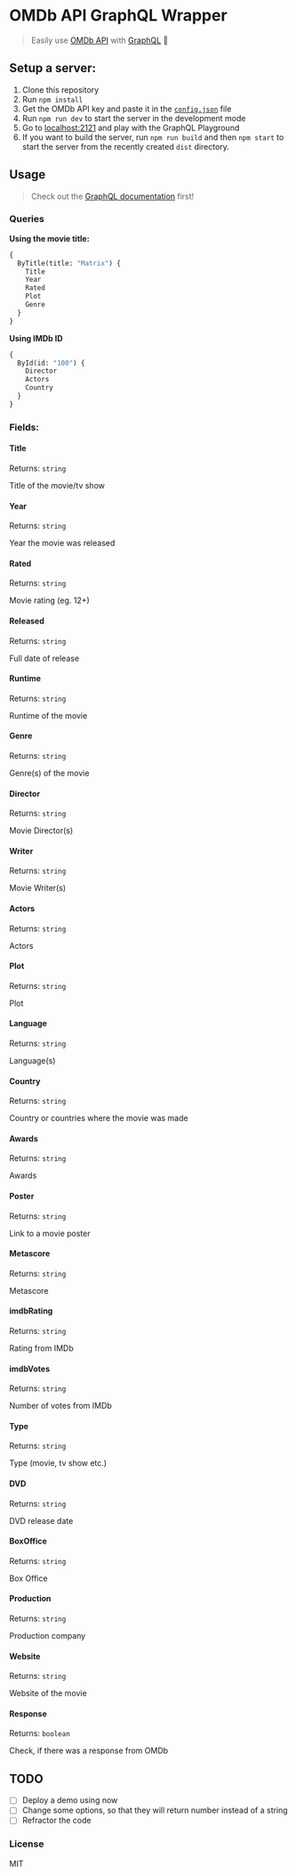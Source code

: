 # OMDb API GraphQL Wrapper

> Easily use [OMDb API](http://www.omdbapi.com/) with [GraphQL](https://graphql.org/) :rocket:

## Setup a server:

1. Clone this repository
2. Run `npm install`
3. Get the OMDb API key and paste it in the [`config.json`](https://github.com/xxczaki/omdb-graphql-wrapper/blob/master/src/config.json) file
4. Run `npm run dev` to start the server in the development mode
5. Go to [localhost:2121](http://localhost:2121/) and play with the GraphQL Playground
6. If you want to build the server, run `npm run build` and then `npm start` to start the server from the recently created `dist` directory.

## Usage

> Check out the [GraphQL documentation](https://graphql.github.io/learn/) first!

### Queries

**Using the movie title:**

```graphql
{
  ByTitle(title: "Matrix") {
    Title
    Year
    Rated
    Plot
    Genre
  }
}
```

**Using IMDb ID**

```graphql
{
  ById(id: "100") {
    Director
    Actors
    Country
  }
}
```

### Fields:

#### Title

Returns: `string`

Title of the movie/tv show

#### Year

Returns: `string`

Year the movie was released

#### Rated

Returns: `string`

Movie rating (eg. 12+)

#### Released

Returns: `string`

Full date of release

#### Runtime

Returns: `string`

Runtime of the movie

#### Genre

Returns: `string`

Genre(s) of the movie

#### Director

Returns: `string`

Movie Director(s)

#### Writer

Returns: `string`

Movie Writer(s)

#### Actors

Returns: `string`

Actors

#### Plot

Returns: `string`

Plot

#### Language

Returns: `string`

Language(s)

#### Country

Returns: `string`

Country or countries where the movie was made

#### Awards

Returns: `string`

Awards

#### Poster

Returns: `string`

Link to a movie poster

#### Metascore

Returns: `string`

Metascore

#### imdbRating

Returns: `string`

Rating from IMDb

#### imdbVotes

Returns: `string`

Number of votes from IMDb

#### Type

Returns: `string`

Type (movie, tv show etc.)

#### DVD

Returns: `string`

DVD release date

#### BoxOffice

Returns: `string`

Box Office

#### Production

Returns: `string`

Production company

#### Website

Returns: `string`

Website of the movie

#### Response

Returns: `boolean`

Check, if there was a response from OMDb

## TODO

* [ ] Deploy a demo using now
* [ ] Change some options, so that they will return number instead of a string
* [ ] Refractor the code

### License 

MIT
